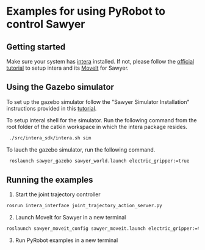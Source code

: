 
# Examples for using PyRobot to control Sawyer


## Getting started

Make sure your system has [intera](http://sdk.rethinkrobotics.com/intera/Workstation_Setup#Install_ROS) installed. If not, please follow the [official tutorial](http://sdk.rethinkrobotics.com/intera/Workstation_Setup#Install_ROS) to setup intera and its [MoveIt](http://sdk.rethinkrobotics.com/intera/MoveIt_Tutorial) for Sawyer.

## Using the Gazebo simulator

To set up the gazebo simulator follow the "Sawyer Simulator Installation" instructions provided in this [tutorial](http://sdk.rethinkrobotics.com/intera/Gazebo_Tutorial).

To setup interal shell for the simulator. Run the following command from the root folder of the catkin workspace in which the intera package resides.

```bash
 ./src/intera_sdk/intera.sh sim
```

To lauch the gazebo simulator, run the following command.
```bash
 roslaunch sawyer_gazebo sawyer_world.launch electric_gripper:=true
```

## Running the examples

1. Start the joint trajectory controller
```bash
rosrun intera_interface joint_trajectory_action_server.py
```

2. Launch MoveIt for Sawyer in a new terminal
```bash
roslaunch sawyer_moveit_config sawyer_moveit.launch electric_gripper:=true
```

3. Run PyRobot examples in a new terminal

